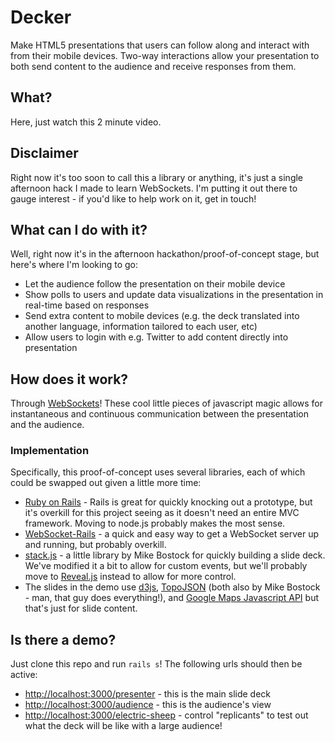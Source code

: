 # Decker
Make HTML5 presentations that users can follow along and interact with from their mobile devices. Two-way interactions allow your presentation to both send content to the audience and receive responses from them.

## What?
Here, just watch this 2 minute video.


## Disclaimer
Right now it's too soon to call this a library or anything, it's just a single afternoon hack I made to learn WebSockets. I'm putting it out there to gauge interest - if you'd like to help work on it, get in touch!

## What can I do with it?
Well, right now it's in the afternoon hackathon/proof-of-concept stage, but here's where I'm looking to go:

* Let the audience follow the presentation on their mobile device
* Show polls to users and update data visualizations in the presentation in real-time based on responses
* Send extra content to mobile devices (e.g. the deck translated into another language, information tailored to each user, etc)
* Allow users to login with e.g. Twitter to add content directly into presentation

## How does it work?
Through [WebSockets](http://www.html5rocks.com/en/tutorials/websockets/basics/)! These cool little pieces of javascript magic allows for instantaneous and continuous communication between the presentation and the audience.

### Implementation
Specifically, this proof-of-concept uses several libraries, each of which could be swapped out given a little more time:

* [Ruby on Rails](http://rubyonrails.org/) - Rails is great for quickly knocking out a prototype, but it's overkill for this project seeing as it doesn't need an entire MVC framework. Moving to node.js probably makes the most sense.
* [WebSocket-Rails](https://github.com/websocket-rails/websocket-rails) - a quick and easy way to get a WebSocket server up and running, but probably overkill.
* [stack.js](https://github.com/mbostock/stack) - a little library by Mike Bostock for quickly building a slide deck. We've modified it a bit to allow for custom events, but we'll probably move to [Reveal.js](https://github.com/hakimel/reveal.js) instead to allow for more control.
* The slides in the demo use [d3js](https://github.com/mbostock/d3), [TopoJSON](https://github.com/mbostock/topojson) (both also by Mike Bostock - man, that guy does everything!), and [Google Maps Javascript API](https://developers.google.com/maps/documentation/javascript/) but that's just for slide content.

## Is there a demo?
Just clone this repo and run `rails s`! The following urls should then be active:

* [http://localhost:3000/presenter]() - this is the main slide deck
* [http://localhost:3000/audience]() - this is the audience's view
* [http://localhost:3000/electric-sheep]() - control "replicants" to test out what the deck will be like with a large audience!
